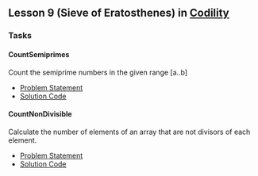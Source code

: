 ## Lesson 9 (Sieve of Eratosthenes) in [Codility](https://codility.com/programmers/lessons/9)

### Tasks

#### CountSemiprimes
Count the semiprime numbers in the given range [a..b]
* [Problem Statement](https://github.com/samiulhoque/codility-lessons/blob/master/src/Lesson09/CountSemiprimes.md)
* [Solution Code](https://github.com/samiulhoque/codility-lessons/blob/master/src/Lesson09/CountSemiprimes.php)

#### CountNonDivisible
Calculate the number of elements of an array that are not divisors of each element.
* [Problem Statement](https://github.com/samiulhoque/codility-lessons/blob/master/src/Lesson09/CountNonDivisible.md)
* [Solution Code](https://github.com/samiulhoque/codility-lessons/blob/master/src/Lesson09/CountNonDivisible.php)
